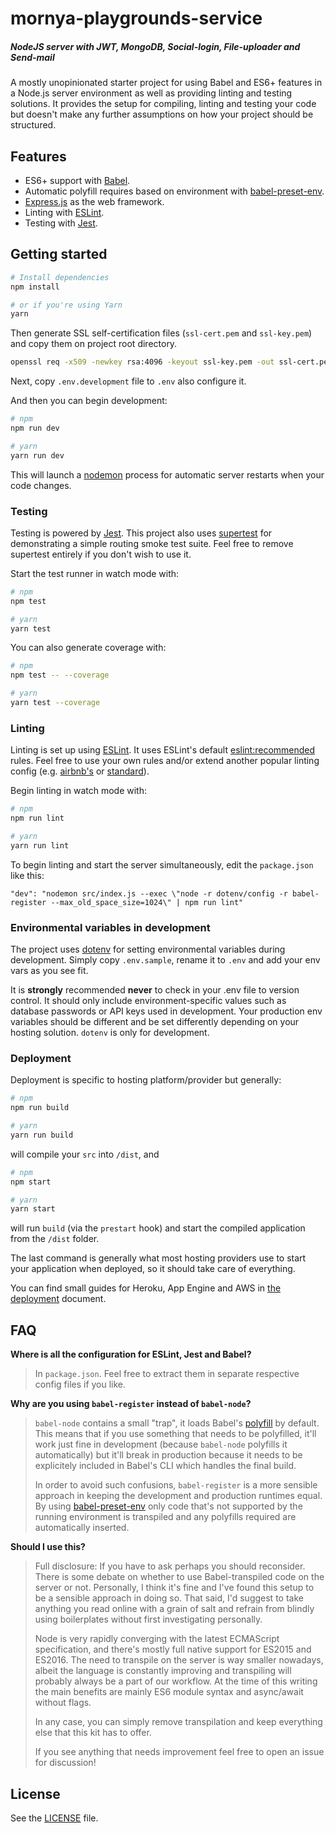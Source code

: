 # mornya-playgrounds-service
##### NodeJS server with JWT, MongoDB, Social-login, File-uploader and Send-mail

A mostly unopinionated starter project for using Babel and ES6+ features in a Node.js server environment as well as providing linting and testing solutions. It provides the setup for compiling, linting and testing your code but doesn't make any further assumptions on how your project should be structured.

## Features
- ES6+ support with [Babel](https://babeljs.io/).
- Automatic polyfill requires based on environment with [babel-preset-env](https://github.com/babel/babel-preset-env).
- [Express.js](https://expressjs.com/) as the web framework.
- Linting with [ESLint](http://eslint.org/).
- Testing with [Jest](https://facebook.github.io/jest/).

## Getting started

```sh
# Install dependencies
npm install

# or if you're using Yarn
yarn
```
Then generate SSL self-certification files (`ssl-cert.pem` and `ssl-key.pem`) and copy them on project root directory.
```sh
openssl req -x509 -newkey rsa:4096 -keyout ssl-key.pem -out ssl-cert.pem -days 365
```

Next, copy `.env.development` file to `.env` also configure it.

And then you can begin development:

```sh
# npm
npm run dev

# yarn
yarn run dev
```

This will launch a [nodemon](https://nodemon.io/) process for automatic server restarts when your code changes.

### Testing

Testing is powered by [Jest](https://facebook.github.io/jest/). This project also uses [supertest](https://github.com/visionmedia/supertest) for demonstrating a simple routing smoke test suite. Feel free to remove supertest entirely if you don't wish to use it.

Start the test runner in watch mode with:

```sh
# npm
npm test

# yarn
yarn test
```

You can also generate coverage with:

```sh
# npm
npm test -- --coverage

# yarn
yarn test --coverage
```

### Linting

Linting is set up using [ESLint](http://eslint.org/). It uses ESLint's default [eslint:recommended](https://github.com/eslint/eslint/blob/master/conf/eslint.json) rules. Feel free to use your own rules and/or extend another popular linting config (e.g. [airbnb's](https://www.npmjs.com/package/eslint-config-airbnb) or [standard](https://github.com/feross/eslint-config-standard)).

Begin linting in watch mode with:

```sh
# npm
npm run lint

# yarn
yarn run lint
```

To begin linting and start the server simultaneously, edit the `package.json` like this:

```
"dev": "nodemon src/index.js --exec \"node -r dotenv/config -r babel-register --max_old_space_size=1024\" | npm run lint"
```

### Environmental variables in development

The project uses [dotenv](https://www.npmjs.com/package/dotenv) for setting environmental variables during development. Simply copy `.env.sample`, rename it to `.env` and add your env vars as you see fit. 

It is **strongly** recommended **never** to check in your .env file to version control. It should only include environment-specific values such as database passwords or API keys used in development. Your production env variables should be different and be set differently depending on your hosting solution. `dotenv` is only for development.

### Deployment

Deployment is specific to hosting platform/provider but generally:

```sh
# npm
npm run build

# yarn
yarn run build
```

will compile your `src` into `/dist`, and 

```sh
# npm
npm start

# yarn
yarn start
```

will run `build` (via the `prestart` hook) and start the compiled application from the `/dist` folder.

The last command is generally what most hosting providers use to start your application when deployed, so it should take care of everything.

You can find small guides for Heroku, App Engine and AWS in [the deployment](DEPLOYMENT.md) document.

## FAQ

**Where is all the configuration for ESLint, Jest and Babel?**

> In `package.json`. Feel free to extract them in separate respective config files if you like.

**Why are you using `babel-register` instead of `babel-node`?**

> `babel-node` contains a small "trap", it loads Babel's [polyfill](https://babeljs.io/docs/usage/polyfill/) by default. This means that if you use something that needs to be polyfilled, it'll work just fine in development (because `babel-node` polyfills it automatically) but it'll break in production because it needs to be explicitely included in Babel's CLI which handles the final build.
>
> In order to avoid such confusions, `babel-register` is a more sensible approach in keeping the development and production runtimes equal. By using [babel-preset-env](https://github.com/babel/babel-preset-env) only code that's not supported by the running environment is transpiled and any polyfills required are automatically inserted.

**Should I use this?**

> Full disclosure: If you have to ask perhaps you should reconsider. There is some debate on whether to use Babel-transpiled code on the server or not. Personally, I think it's fine and I've found this setup to be a sensible approach in doing so. That said, I'd suggest to take anything you read online with a grain of salt and refrain from blindly using boilerplates without first investigating personally.
>
> Node is very rapidly converging with the latest ECMAScript specification, and there's mostly full native support for ES2015 and ES2016. The need to transpile on the server is way smaller nowadays, albeit the language is constantly improving and transpiling will probably always be a part of our workflow. At the time of this writing the main benefits are mainly ES6 module syntax and async/await without flags.
>
> In any case, you can simply remove transpilation and keep everything else that this kit has to offer.
>
> If you see anything that needs improvement feel free to open an issue for discussion!

## License
See the [LICENSE](LICENSE) file.
